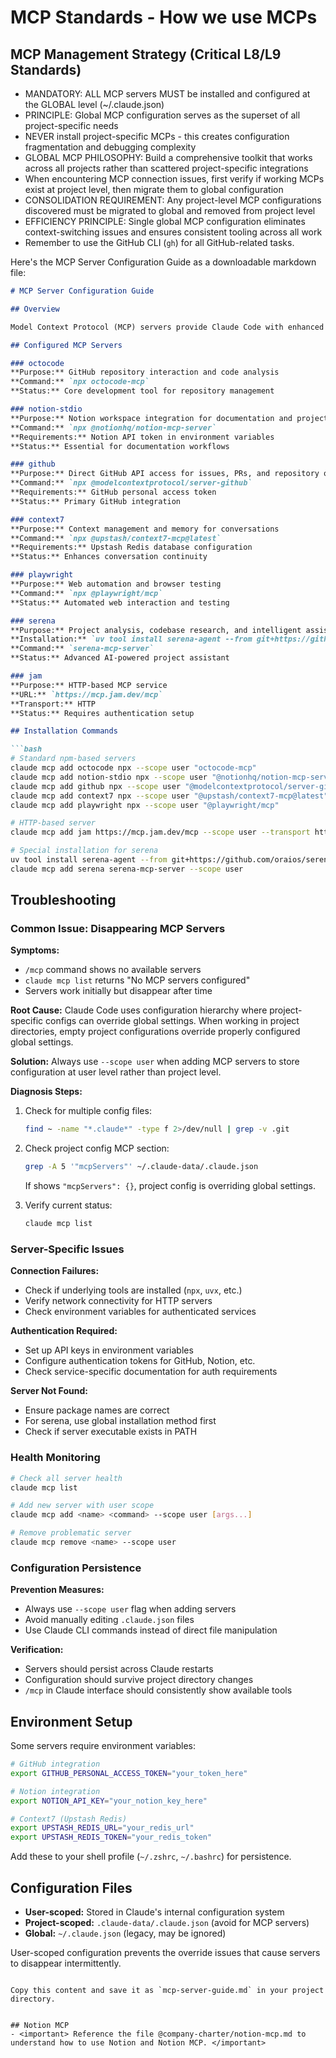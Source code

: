 # MCP Standards - How we use MCPs


## MCP Management Strategy (Critical L8/L9 Standards)
- MANDATORY: ALL MCP servers MUST be installed and configured at the GLOBAL level (~/.claude.json)
- PRINCIPLE: Global MCP configuration serves as the superset of all project-specific needs
- NEVER install project-specific MCPs - this creates configuration fragmentation and debugging complexity
- GLOBAL MCP PHILOSOPHY: Build a comprehensive toolkit that works across all projects rather than scattered project-specific integrations
- When encountering MCP connection issues, first verify if working MCPs exist at project level, then migrate them to global configuration
- CONSOLIDATION REQUIREMENT: Any project-level MCP configurations discovered must be migrated to global and removed from project level
- EFFICIENCY PRINCIPLE: Single global MCP configuration eliminates context-switching issues and ensures consistent tooling across all work
- Remember to use the GitHub CLI (`gh`) for all GitHub-related tasks.

Here's the MCP Server Configuration Guide as a downloadable markdown file:

```markdown
# MCP Server Configuration Guide

## Overview

Model Context Protocol (MCP) servers provide Claude Code with enhanced capabilities through external tools and services. This document covers our configured servers, their purposes, and troubleshooting guidance.

## Configured MCP Servers

### octocode
**Purpose:** GitHub repository interaction and code analysis
**Command:** `npx octocode-mcp`
**Status:** Core development tool for repository management

### notion-stdio
**Purpose:** Notion workspace integration for documentation and project management
**Command:** `npx @notionhq/notion-mcp-server`
**Requirements:** Notion API token in environment variables
**Status:** Essential for documentation workflows

### github
**Purpose:** Direct GitHub API access for issues, PRs, and repository operations
**Command:** `npx @modelcontextprotocol/server-github`
**Requirements:** GitHub personal access token
**Status:** Primary GitHub integration

### context7
**Purpose:** Context management and memory for conversations
**Command:** `npx @upstash/context7-mcp@latest`
**Requirements:** Upstash Redis database configuration
**Status:** Enhances conversation continuity

### playwright
**Purpose:** Web automation and browser testing
**Command:** `npx @playwright/mcp`
**Status:** Automated web interaction and testing

### serena
**Purpose:** Project analysis, codebase research, and intelligent assistance
**Installation:** `uv tool install serena-agent --from git+https://github.com/oraios/serena`
**Command:** `serena-mcp-server`
**Status:** Advanced AI-powered project assistant

### jam
**Purpose:** HTTP-based MCP service
**URL:** `https://mcp.jam.dev/mcp`
**Transport:** HTTP
**Status:** Requires authentication setup

## Installation Commands

```bash
# Standard npm-based servers
claude mcp add octocode npx --scope user "octocode-mcp"
claude mcp add notion-stdio npx --scope user "@notionhq/notion-mcp-server"  
claude mcp add github npx --scope user "@modelcontextprotocol/server-github"
claude mcp add context7 npx --scope user "@upstash/context7-mcp@latest"
claude mcp add playwright npx --scope user "@playwright/mcp"

# HTTP-based server
claude mcp add jam https://mcp.jam.dev/mcp --scope user --transport http

# Special installation for serena
uv tool install serena-agent --from git+https://github.com/oraios/serena
claude mcp add serena serena-mcp-server --scope user
```

## Troubleshooting

### Common Issue: Disappearing MCP Servers

**Symptoms:**
- `/mcp` command shows no available servers
- `claude mcp list` returns "No MCP servers configured"
- Servers work initially but disappear after time

**Root Cause:**
Claude Code uses configuration hierarchy where project-specific configs can override global settings. When working in project directories, empty project configurations override properly configured global settings.

**Solution:**
Always use `--scope user` when adding MCP servers to store configuration at user level rather than project level.

**Diagnosis Steps:**
1. Check for multiple config files:
   ```bash
   find ~ -name "*.claude*" -type f 2>/dev/null | grep -v .git
   ```

2. Check project config MCP section:
   ```bash
   grep -A 5 '"mcpServers"' ~/.claude-data/.claude.json
   ```
   If shows `"mcpServers": {}`, project config is overriding global settings.

3. Verify current status:
   ```bash
   claude mcp list
   ```

### Server-Specific Issues

**Connection Failures:**
- Check if underlying tools are installed (`npx`, `uvx`, etc.)
- Verify network connectivity for HTTP servers
- Check environment variables for authenticated services

**Authentication Required:**
- Set up API keys in environment variables
- Configure authentication tokens for GitHub, Notion, etc.
- Check service-specific documentation for auth requirements

**Server Not Found:**
- Ensure package names are correct
- For serena, use global installation method first
- Check if server executable exists in PATH

### Health Monitoring

```bash
# Check all server health
claude mcp list

# Add new server with user scope
claude mcp add <name> <command> --scope user [args...]

# Remove problematic server
claude mcp remove <name> --scope user
```

### Configuration Persistence

**Prevention Measures:**
- Always use `--scope user` flag when adding servers
- Avoid manually editing `.claude.json` files
- Use Claude CLI commands instead of direct file manipulation

**Verification:**
- Servers should persist across Claude restarts
- Configuration should survive project directory changes
- `/mcp` in Claude interface should consistently show available tools

## Environment Setup

Some servers require environment variables:

```bash
# GitHub integration
export GITHUB_PERSONAL_ACCESS_TOKEN="your_token_here"

# Notion integration  
export NOTION_API_KEY="your_notion_key_here"

# Context7 (Upstash Redis)
export UPSTASH_REDIS_URL="your_redis_url"
export UPSTASH_REDIS_TOKEN="your_redis_token"
```

Add these to your shell profile (`~/.zshrc`, `~/.bashrc`) for persistence.

## Configuration Files

- **User-scoped:** Stored in Claude's internal configuration system
- **Project-scoped:** `.claude-data/.claude.json` (avoid for MCP servers)
- **Global:** `~/.claude.json` (legacy, may be ignored)

User-scoped configuration prevents the override issues that cause servers to disappear intermittently.
```

Copy this content and save it as `mcp-server-guide.md` in your project directory.


## Notion MCP
- <important> Reference the file @company-charter/notion-mcp.md to understand how to use Notion and Notion MCP. </important>
